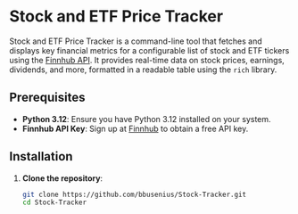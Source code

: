 # Stock and ETF Price Tracker

Stock and ETF Price Tracker is a command-line tool that fetches and displays key financial metrics for a configurable list of stock and ETF tickers using the [Finnhub API](https://finnhub.io/). It provides real-time data on stock prices, earnings, dividends, and more, formatted in a readable table using the `rich` library.

## Prerequisites

- **Python 3.12**: Ensure you have Python 3.12 installed on your system.
- **Finnhub API Key**: Sign up at [Finnhub](https://finnhub.io/) to obtain a free API key.

## Installation

1. **Clone the repository**:
   ```bash
   git clone https://github.com/bbusenius/Stock-Tracker.git
   cd Stock-Tracker
